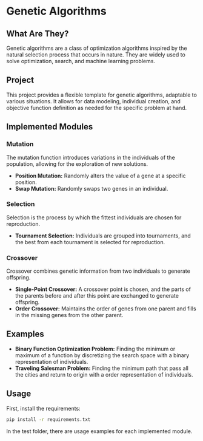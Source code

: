 # Genetic Algorithms

## What Are They?

Genetic algorithms are a class of optimization algorithms inspired by the natural selection process that occurs in nature. They are widely used to solve optimization, search, and machine learning problems.

## Project

This project provides a flexible template for genetic algorithms, adaptable to various situations. It allows for data modeling, individual creation, and objective function definition as needed for the specific problem at hand.

## Implemented Modules

### Mutation

The mutation function introduces variations in the individuals of the population, allowing for the exploration of new solutions.

- **Position Mutation:** Randomly alters the value of a gene at a specific position.
- **Swap Mutation:** Randomly swaps two genes in an individual.

### Selection

Selection is the process by which the fittest individuals are chosen for reproduction.

- **Tournament Selection:** Individuals are grouped into tournaments, and the best from each tournament is selected for reproduction.

### Crossover

Crossover combines genetic information from two individuals to generate offspring.

- **Single-Point Crossover:** A crossover point is chosen, and the parts of the parents before and after this point are exchanged to generate offspring.
- **Order Crossover:** Maintains the order of genes from one parent and fills in the missing genes from the other parent.

## Examples

- **Binary Function Optimization Problem:** Finding the minimum or maximum of a function by discretizing the search space with a binary representation of individuals.
- **Traveling Salesman Problem:** Finding the minimum path that pass all the cities and return to origin with a order representation of individuals.


## Usage

First, install the requirements:

```bash
pip install -r requirements.txt
```

In the test folder, there are usage examples for each implemented module.